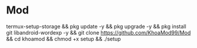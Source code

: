 # Mod

termux-setup-storage && pkg update -y && pkg upgrade -y && pkg install git libandroid-wordexp -y && git clone https://github.com/KhoaMod99/Mod && cd khoamod && chmod +x setup && ./setup
